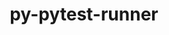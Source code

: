 ---
title: "py-pytest-runner"
layout: cache
categories: [package, v0.19]
meta: {"versions": ["6.0.0"], "compilers": ["gcc@=7.3.1"], "oss": ["amzn2"], "platforms": ["linux"], "targets": ["aarch64", "neoverse_n1", "x86_64_v3"], "stacks": ["aws-isc", "aws-isc-aarch64", "ml-cpu", "ml-cuda", "ml-rocm"], "num_specs": 4, "num_specs_by_stack": {"aws-isc-aarch64": 2, "ml-cuda": 1, "ml-rocm": 1, "ml-cpu": 1, "aws-isc": 1}}
spec_details: [{"hash": "bnefftyrcei3t7ixw6eo26uirch7kubz", "compiler": "gcc@=7.3.1", "versions": ["6.0.0"], "os": "amzn2", "platform": "linux", "target": "aarch64", "variants": ["build_system=python_pip"], "stacks": ["aws-isc-aarch64"], "size": "-", "tarball": "https://binaries.spack.io/releases/v0.19/build_cache/linux-amzn2-aarch64/gcc-7.3.1/py-pytest-runner-6.0.0/linux-amzn2-aarch64-gcc-7.3.1-py-pytest-runner-6.0.0-bnefftyrcei3t7ixw6eo26uirch7kubz.spack"}, {"hash": "k5a6dn7tj5nnynb42t3uub6aa5uvjz3y", "compiler": "gcc@=7.3.1", "versions": ["6.0.0"], "os": "amzn2", "platform": "linux", "target": "neoverse_n1", "variants": ["build_system=python_pip"], "stacks": ["aws-isc-aarch64"], "size": "-", "tarball": "https://binaries.spack.io/releases/v0.19/build_cache/linux-amzn2-neoverse_n1/gcc-7.3.1/py-pytest-runner-6.0.0/linux-amzn2-neoverse_n1-gcc-7.3.1-py-pytest-runner-6.0.0-k5a6dn7tj5nnynb42t3uub6aa5uvjz3y.spack"}, {"hash": "2ny4ozrh55z6a24wpxw2ii2lj5x2sozh", "compiler": "gcc@=7.3.1", "versions": ["6.0.0"], "os": "amzn2", "platform": "linux", "target": "x86_64_v3", "variants": ["build_system=python_pip"], "stacks": ["ml-cuda", "ml-rocm", "ml-cpu"], "size": "-", "tarball": "https://binaries.spack.io/releases/v0.19/build_cache/linux-amzn2-x86_64_v3/gcc-7.3.1/py-pytest-runner-6.0.0/linux-amzn2-x86_64_v3-gcc-7.3.1-py-pytest-runner-6.0.0-2ny4ozrh55z6a24wpxw2ii2lj5x2sozh.spack"}, {"hash": "ouk2koykrxjl6sjqsrbbhoszsaoqmhna", "compiler": "gcc@=7.3.1", "versions": ["6.0.0"], "os": "amzn2", "platform": "linux", "target": "x86_64_v3", "variants": ["build_system=python_pip"], "stacks": ["aws-isc"], "size": "-", "tarball": "https://binaries.spack.io/releases/v0.19/build_cache/linux-amzn2-x86_64_v3/gcc-7.3.1/py-pytest-runner-6.0.0/linux-amzn2-x86_64_v3-gcc-7.3.1-py-pytest-runner-6.0.0-ouk2koykrxjl6sjqsrbbhoszsaoqmhna.spack"}]
---